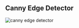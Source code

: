 ## Canny Edge Detector

![canny edge detector](https://github.com/liziniu/cvpr_2018_spring/blob/master/Canny%20Edge%20Detector/img/res.png)
